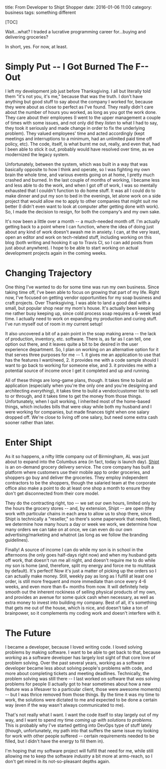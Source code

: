 title: From Developer to Shipt Shopper
date: 2016-01-06 11:00
category: business
tags: something different

[TOC]

Wait...what? I traded a lucrative programming career for...buying and delivering groceries?

In short, yes. For now, at least.

# Simply Put -- I Got Burned The F-- Out

I left my development job just before Thanksgiving. I all but literally told them "it's not you, it's me," because that was the truth. I don't have anything but good stuff to say about the company I worked for, because they were about as close to perfect as I've found. They really didn't care about the number of hours you worked, as long as you got the work done. They care about their employees (I went to the upper management a couple of times with some issues, and not only did they *listen* to what I had to say, they took it seriously and made change in order to fix the underlying problem). They valued employees' time and acted accordingly (kept meetings and interruptions to a minimum, had an unlimited paid time off policy, etc). The code, itself, is what burnt me out, really, and even that, had I been able to stick it out, probably would have resolved over time, as we modernized the legacy system.

Unfortunately, between the system, which was built in a way that was basically opposite to how I think and operate, so I was fighting my own brain the whole time, and various events going on at home, I pretty much crashed and burned. In the last couple of months of working, I became less and less able to do the work, and when I got off of work, I was so mentally exhausted that I couldn't function to do home stuff. It was all I could do to make dinner and put my son to bed in the evenings, let alone work on a side project that would allow me to apply to other companies that might suit me better (I didn't even want to look at computer after getting done with work). So, I made the decision to resign, for both the company's and my own sake.

It's now been a little over a month -- a much-needed month off. I'm actually getting back to a point where I can function, where the idea of doing just about any kind of work doesn't awash me in anxiety. I can, at the very least, open an editor and work on tech-related stuff, including working on this blog (both writing and hooking it up to Travis CI, so I can add posts from just about anywhere). I hope to be able to start working on actual development projects again in the coming weeks.

# Changing Trajectory

One thing I've wanted to do for some time was run my own business. Since taking time off, I've been able to focus on growing that part of my life. Right now, I've focused on getting vendor opportunities for my soap business and craft projects. Over Thanksgiving, I was able to land a good deal with a small, but popular shop near my mom's house. It's actually been keeping me rather busy keeping up, since cold process soap requires a 6-week lead time. I actually need to work on expanding my production and curing stuff. I've run myself out of room in my current setup!

It also uncovered a bit of a pain point in the soap making arena -- the lack of production, inventory, etc. software. There is, as far as I can tell, one option out there, and it leaves quite a bit to be desired in the user experience department. So, I plan on working on an alternative option for it that serves three purposes for me -- 1. it gives me an application to use that has the features I want/need, 2. it provides me with a code sample should I want to go back to working for someone else, and 3. it provides me with a potential source of income once I get it completed and up and running.

All of these things are long-game plans, though. It takes time to build an application (especially when you're the only one and you're designing and architecting *everything*), it takes time to build a vendor/customer list to sell to or through, and it takes time to get the money from those things. Unfortunately, when I quit working, I inherited most of the home-based things, which includes bills that were okay while both my husband and I were working for companies, but made finances tight when one salary dropped off. We're close to living off one salary, but need some extra cash sooner rather than later.

# Enter Shipt

As it so happens, a nifty little company out of Birmingham, AL was just about to expand into the Columbus area (in fact, today is launch day). [Shipt](http://shipt.com/) is an on-demand grocery delivery service. The core company has built a platform where customers use their mobile app to order groceries, and shoppers go buy and deliver the groceries. They employ independent contractors to be the shoppers, though the salaried team at the corporate office also make a point to do at least one shop a month to ensure they don't get disconnected from their core model.

They do the contracting right, too -- we set our own hours, limited only by the hours the grocery stores -- and, by extension, Shipt -- are open (they work with particular chains in each area to allow us to shop there, since Shipt is technically a "reseller," so there's some paperwork that needs filed), we determine how many hours a day or week we work, we determine how many orders we can take on at once, we can even do our own advertising/marketing and whatnot (as long as we follow the branding guidelines).

Finally! A source of income I can do while my son is in school in the afternoons (he only goes half-days right now) and when my husband gets off work, that doesn't run me all night, and doesn't require me to do while my son is home (and, therefore, split my energy and force me to multitask by default). It's perfect! Now it's just a matter of picking up the orders so I can actually make money. Still, weekly pay as long as I fulfill at least one order, is still more frequent and more immediate than once every 4-6 weeks, and even more than 6+ months from now. It will definitely help smooth out the inherent rockiness of selling physical products of my own, and provides an avenue for some quick cash when necessary, as well as extra money to invest into building my company. Best of all, it's something that gets me out of the house, which is nice, and doesn't take a ton of brainpower, so it complements my coding work and doesn't interfere with it.

# The Future

I became a developer, because I loved writing code. I loved solving problems by making software. I want to be able to get back to that, because *working* as a software developer has largely lost sight of that core love of problem solving. Over the past several years, working as a software developer became less about solving people's problems with code, and more about completing tickets and meeting deadlines. Technically, the problem solving was still there -- I last worked on software that *was* solving problems for people (I actually got to hear sometimes about how a new feature was a lifesaver to a particular client, those were awesome moments) -- but I was thrice removed from those things. By the time it was my time to work, the solutions were dictated to me and expected to be done a certain way (even if the way wasn't always communicated to me).

That's not really what I want. I want the code itself to stay largely out of my way, and I want to spend my time *coming up with solutions to problems.* This is probably why I've started getting into DevOps type of stuff lately (though, unfortunately, my path into that suffers the same issue my looking for work with other people suffered -- certain requirements needed to be filled, but I didn't have the energy to fill them in).

I'm hoping that my software project will fulfill that need for me, while still allowing me to keep the software *industry* a bit more at arms-reach, so I don't get mired in its not-so-pleasant depths again.